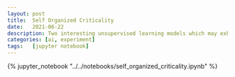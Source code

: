 ```yaml
---
layout: post
title:  Self Organized Criticality
date:   2021-06-22
description: Two interesting unsupervised learning models which may exhibit self-organized criticality.
categories: [ai, experiment]
tags:   [jupyter notebook]
---
```


{% jupyter_notebook "../../notebooks/self_organized_criticality.ipynb" %}